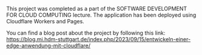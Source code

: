 This project was completed as a part of the SOFTWARE DEVELOPMENT FOR CLOUD COMPUTING lecture. The application has been deployed using Cloudflare Workers and Pages.

You can find a blog post about the project by following this link:
https://blog.mi.hdm-stuttgart.de/index.php/2023/09/15/entwickeln-einer-edge-anwendung-mit-cloudflare/
